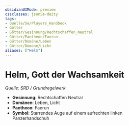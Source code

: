 ```yaml
---
obsidianUIMode: preview
cssclasses: json5e-deity
tags:
- Quelle/5e/Players_Handbook
- Götter
- Götter/Gesinnung/Rechtschaffen_Neutral
- Götter/Pantheon/Faerun
- Götter/Domäne/Leben
- Götter/Domäne/Licht
aliases: ["Helm"]
---
```

# Helm, Gott der Wachsamkeit
*Quelle: SRD / Grundregelwerk* 

- **Gesinnung**: Rechtschaffen Neutral
- **Domänen**: Leben, Licht
- **Pantheon**: Faerun
- **Symbol**: Starrendes Auge auf einem aufrechten linken Panzerhandschuh
